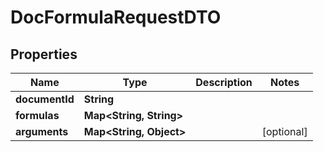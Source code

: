 # DocFormulaRequestDTO

## Properties
Name | Type | Description | Notes
------------ | ------------- | ------------- | -------------
**documentId** | **String** |  | 
**formulas** | **Map&lt;String, String&gt;** |  | 
**arguments** | **Map&lt;String, Object&gt;** |  |  [optional]
